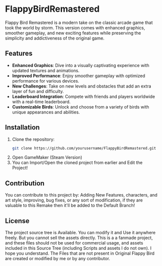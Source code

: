 # FlappyBirdRemastered

Flappy Bird Remastered is a modern take on the classic arcade game that took the world by storm. This version comes with enhanced graphics, smoother gameplay, and new exciting features while preserving the simplicity and addictiveness of the original game.

## Features

- **Enhanced Graphics**: Dive into a visually captivating experience with updated textures and animations.
- **Improved Performance**: Enjoy smoother gameplay with optimized performance for various devices.
- **New Challenges**: Take on new levels and obstacles that add an extra layer of fun and difficulty.
- **Leaderboard Integration**: Compete with friends and players worldwide with a real-time leaderboard.
- **Customizable Birds**: Unlock and choose from a variety of birds with unique appearances and abilities.

## Installation

1. Clone the repository:
   ```bash
   git clone https://github.com/yourusername/FlappyBirdRemastered.git

2. Open GameMaker (Steam Version)
3. You can Import/Open the cloned project from earlier and Edit the Project!

## Contribution
You can contribute to this project by: Adding New Features, characters, and art style, improving, bug fixes, or any sort of modification, if they are valuable to this Remake then it'll be added to the Default Branch!

## License
The project source tree is Available. You can modify it and Use it anywhere freely. But you cannot sell the assets directly. This is a a fanmade project, and these files should not be used for commercial usage, and assets included in this Source Tree (including Scripts and assets I do not own). I hope you understand.
The Files that are not present in Original Flappy Bird are created or modified by me or by any contributor.



